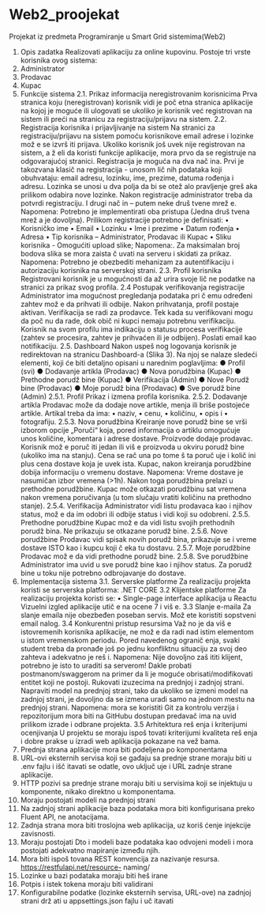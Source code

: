 # Web2_proojekat
Projekat iz predmeta Programiranje u Smart Grid sistemima(Web2)
1. Opis zadatka
Realizovati aplikaciju za online kupovinu.
Postoje tri vrste korisnika ovog sistema:
1. Administrator
2. Prodavac
3. Kupac
2. Funkcije sistema
2.1. Prikaz informacija neregistrovanim korisnicima
Prva stranica koju (neregistrovan) korisnik vidi je poč etna stranica aplikacije na kojoj je moguće ili
ulogovati se ukoliko je korisnik već registrovan na sistem ili preći na stranicu za registraciju/prijavu na
sistem.
2.2. Registracija korisnika i prijavljivanje na sistem
Na stranici za registraciju/prijavu na sistem pomoću korisnikove email adrese i lozinke mož e se izvrš iti
prijava.
Ukoliko korisnik još uvek nije registrovan na sistem, a ž eli da koristi funkcije aplikacije, mora prvo da se
registruje na odgovarajućoj stranici. Registracija je moguća na dva nač ina. Prvi je takozvana klasič na
registracija - unosom lič nih podataka koji obuhvataju: email adresu, lozinku, ime, prezime, datuma
rođenja i adresu. Lozinka se unosi u dva polja da bi se otež alo pravljenje greš aka prilikom odabira nove
lozinke. Nakon registracije administrator treba da potvrdi registraciju. I drugi nač in – putem neke
druš tvene mrež e.
Napomena: Potrebno je implementirati oba pristupa (Jedna druš tvena mrež a je dovoljna).
Prilikom registracije potrebno je definisati:
• Korisničko ime
• Email
• Lozinku
• Ime i prezime
• Datum rođenja
• Adresa
• Tip korisnika – Administrator, Prodavac ili Kupac
• Sliku korisnika - Omogućiti upload slike;
Napomena:. Za maksimalan broj bodova slika se mora zaista č uvati na serveru i skidati za prikaz.
Napomena: Potrebno je obezbediti mehanizam za autentifikaciju i autorizaciju korisnika na serverskoj
strani.
2.3. Profil korisnika
Registrovani korisnik je u mogućnosti da až urira svoje lič ne podatke na stranici za prikaz svog profila.
2.4 Postupak verifikovanja registracije
Administrator ima mogućnost pregledanja podataka pri č emu određeni zahtev mož e da prihvati ili odbije.
Nakon prihvatanja, profil postaje aktivan. Verifikacija se radi za prodavce. Tek kada su verifikovani mogu da
poč nu da rade, dok obič ni kupci nemaju potrebnu verifikaciju.
Korisnik na svom profilu ima indikaciju o statusu procesa verifikacije (zahtev se procesira, zahtev je
prihvaćen ili je odbijen). Poslati email kao notifikaciju.
2.5. Dashboard
Nakon uspeš nog logovanja korisnik je redirektovan na stranicu Dashboard-a (Slika 3). Na njoj se nalaze
sledeći elementi, koji će biti detaljno opisani u narednim poglavljima:
● Profil (svi)
● Dodavanje artikla (Prodavac)
● Nova porudžbina (Kupac)
● Prethodne porudž bine (Kupac)
● Verifikacija (Admin)
● Nove Porudž bine (Prodavac)
● Moje porudž bina (Prodavac)
● Sve porudž bine (Admin)
2.5.1. Profil
Prikaz i izmena profila korisnika.
2.5.2. Dodavanje artikla
Prodavac može da dodaje nove artikle, menja ili briše postojeće artikle. Artikal treba da ima:
• naziv,
• cenu,
• količinu,
• opis i
• fotografiju.
2.5.3. Nova porudžbina
Kreiranje nove porudž bine se vrši izborom opcije „Poruči“ koja, pored informacija o artiklu omogućuje
unos količine, komentara i adrese dostave. Proizvode dodaje prodavac. Korisnik mož e poruč iti jedan ili
viš e proizvoda u okviru porudž bine (ukoliko ima na stanju). Cena se rač una po tome š ta poruč uje i količ ini
plus cena dostave koja je uvek ista. Kupac, nakon kreiranja porudžbine dobija informaciju o vremenu
dostave.
Napomena: Vreme dostave je nasumičan izbor vremena (>1h). Nakon toga porudžbina prelazi u
prethodne porudžbine. Kupac može otkazati porudžbinu sat vremena nakon vremena poručivanja (u tom
slučaju vratiti količinu na prethodno stanje).
2.5.4. Verifikacija
Administrator vidi listu prodavaca kao i njihov status, mož e da im odobri ili odbije status i vidi koji su
odobreni.
2.5.5. Prethodne porudžbine
Kupac mož e da vidi listu svojih prethodnih porudž bina. Ne prikazuju se otkazane porudž bine.
2.5.6. Nove porudžbine
Prodavac vidi spisak novih porudž bina, prikazuje se i vreme dostave ISTO kao i kupcu koji č eka tu dostavu.
2.5.7. Moje porudžbine
Prodavac mož e da vidi prethodne porudž bine.
2.5.8. Sve porudžbine
Administrator ima uvid u sve porudž bine kao i njihov status. Za porudž bine u toku nije potrebno
odbrojavanje do dostave.
3. Implementacija sistema
3.1. Serverske platforme
Za realizaciju projekta koristi se serverska platforma:
.NET CORE
3.2 Klijentske platforme
Za realizaciju projekta koristi se:
• Single-page interface aplikacija u Reactu
Vizuelni izgled aplikacije utič e na ocene 7 i viš e.
3.3 Slanje e-maila
Za slanje emaila nije obezbeđen poseban servis. Mož ete koristiti sopstveni email nalog.
3.4 Konkurentni pristup resursima
Važ no je da viš e istovremenih korisnika aplikacije, ne mož e da radi nad istim elementom u istom
vremenskom periodu. Pored navedenog ogranič enja, svaki student treba da pronađe još po jednu
konfliktnu situaciju za svoj deo zahteva i adekvatno je reš i.
Napomena: Nije dovoljno zaš ititi klijent, potrebno je isto to uraditi sa serverom! Dakle probati
postmanom/swaggerom na primer da li je moguće obrisati/modifikovati entitet koji ne postoji.
Rukovati izuzecima na prednjoj i zadnjoj strani. Napraviti model na prednjoj strani, tako da ukoliko se
izmeni model na zadnjoj strani, je dovoljno da se izmena uradi samo na jednom mestu na prednjoj
strani.
Napomena: mora se koristiti Git za kontrolu verzija i repozitorijum mora biti na GitHubu dostupan
predavač ima na uvid prilikom izrade i odbrane projekta.
3.5 Arhitektura reš enja i kriterijumi ocenjivanja
U projektu se moraju ispoš tovati kriterijumi kvaliteta reš enja i dobre prakse u izradi web aplikacija
pokazane na vež bama.
1. Prednja strana aplikacije mora biti podeljena po komponentama
2. URL-ovi eksternih servisa koji se gađaju sa prednje strane moraju biti u .env fajlu i išč itavati
se odatle, ovo uključ uje i URL zadnje strane aplikacije.
3. HTTP pozivi sa prednje strane moraju biti u servisima koji se injektuju u komponente,
nikako direktno u komponentama.
4. Moraju postojati modeli na prednjoj strani
5. Na zadnjoj strani aplikacije baza podataka mora biti konfigurisana preko Fluent API,
ne anotacijama.
6. Zadnja strana mora biti troslojna web aplikacija, uz koriš ćenje injekcije zavisnosti.
7. Moraju postojati Dto i modeli baze podataka kao odvojeni modeli i mora postojati adekvatno
mapiranje između njih.
8. Mora biti ispoš tovana REST konvencija za nazivanje resursa.
https://restfulapi.net/resource- naming/
9. Lozinke u bazi podataka moraju biti heš irane
10. Potpis i istek tokena moraju biti validirani
11. Konfigurabilne podatke (lozinke eksternih servisa, URL-ove) na zadnjoj strani
drž ati u appsettings.json fajlu i uč itavati
